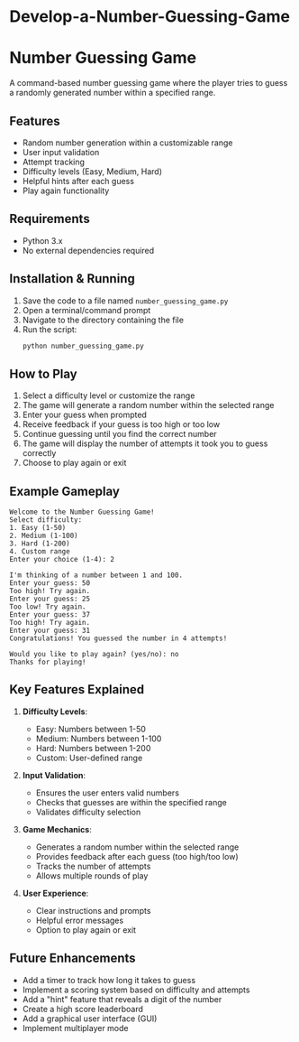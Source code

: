 # Develop-a-Number-Guessing-Game



# Number Guessing Game

A command-based number guessing game where the player tries to guess a randomly generated number within a specified range.

## Features
- Random number generation within a customizable range
- User input validation
- Attempt tracking
- Difficulty levels (Easy, Medium, Hard)
- Helpful hints after each guess
- Play again functionality

## Requirements
- Python 3.x
- No external dependencies required

## Installation & Running
1. Save the code to a file named `number_guessing_game.py`
2. Open a terminal/command prompt
3. Navigate to the directory containing the file
4. Run the script:
   ```bash
   python number_guessing_game.py
   ```

## How to Play
1. Select a difficulty level or customize the range
2. The game will generate a random number within the selected range
3. Enter your guess when prompted
4. Receive feedback if your guess is too high or too low
5. Continue guessing until you find the correct number
6. The game will display the number of attempts it took you to guess correctly
7. Choose to play again or exit

## Example Gameplay
```
Welcome to the Number Guessing Game!
Select difficulty:
1. Easy (1-50)
2. Medium (1-100)
3. Hard (1-200)
4. Custom range
Enter your choice (1-4): 2

I'm thinking of a number between 1 and 100.
Enter your guess: 50
Too high! Try again.
Enter your guess: 25
Too low! Try again.
Enter your guess: 37
Too high! Try again.
Enter your guess: 31
Congratulations! You guessed the number in 4 attempts!

Would you like to play again? (yes/no): no
Thanks for playing!
```

## Key Features Explained
1. **Difficulty Levels**:
   - Easy: Numbers between 1-50
   - Medium: Numbers between 1-100
   - Hard: Numbers between 1-200
   - Custom: User-defined range

2. **Input Validation**:
   - Ensures the user enters valid numbers
   - Checks that guesses are within the specified range
   - Validates difficulty selection

3. **Game Mechanics**:
   - Generates a random number within the selected range
   - Provides feedback after each guess (too high/too low)
   - Tracks the number of attempts
   - Allows multiple rounds of play

4. **User Experience**:
   - Clear instructions and prompts
   - Helpful error messages
   - Option to play again or exit

## Future Enhancements
- Add a timer to track how long it takes to guess
- Implement a scoring system based on difficulty and attempts
- Add a "hint" feature that reveals a digit of the number
- Create a high score leaderboard
- Add a graphical user interface (GUI)
- Implement multiplayer mode

